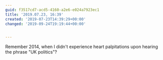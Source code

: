 ```yaml
---
guid: f3517cd7-acd5-4160-a2e6-e024a7923ec1
title: '2019.07.23, 16:39'
created: '2019-07-23T14:39:29+00:00'
changed: '2019-09-24T19:19:44+00:00'


---
```


Remember 2014, when I didn't experience heart palpitations upon hearing the phrase "UK politics"?
